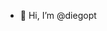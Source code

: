 - 👋 Hi, I’m @diegopt

<!---
diegopt/diegopt is a ✨ special ✨ repository because its `README.md` (this file) appears on your GitHub profile.
You can click the Preview link to take a look at your changes.
--->
